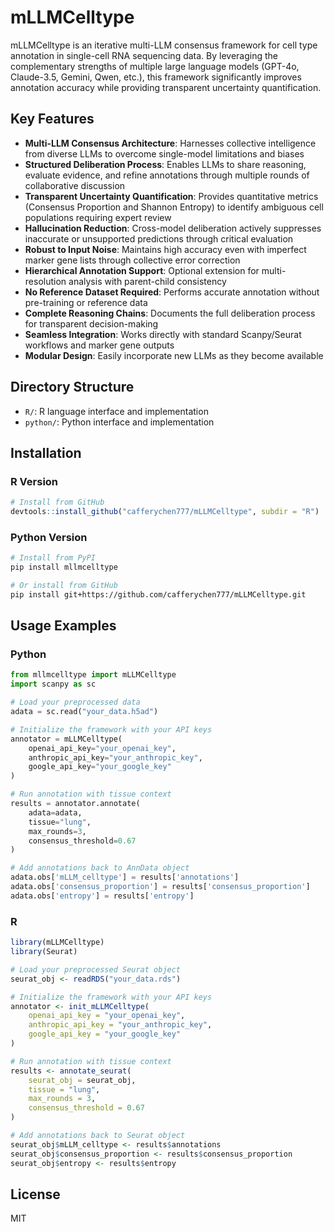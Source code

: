 # mLLMCelltype

mLLMCelltype is an iterative multi-LLM consensus framework for cell type annotation in single-cell RNA sequencing data. By leveraging the complementary strengths of multiple large language models (GPT-4o, Claude-3.5, Gemini, Qwen, etc.), this framework significantly improves annotation accuracy while providing transparent uncertainty quantification.

## Key Features

- **Multi-LLM Consensus Architecture**: Harnesses collective intelligence from diverse LLMs to overcome single-model limitations and biases
- **Structured Deliberation Process**: Enables LLMs to share reasoning, evaluate evidence, and refine annotations through multiple rounds of collaborative discussion
- **Transparent Uncertainty Quantification**: Provides quantitative metrics (Consensus Proportion and Shannon Entropy) to identify ambiguous cell populations requiring expert review
- **Hallucination Reduction**: Cross-model deliberation actively suppresses inaccurate or unsupported predictions through critical evaluation
- **Robust to Input Noise**: Maintains high accuracy even with imperfect marker gene lists through collective error correction
- **Hierarchical Annotation Support**: Optional extension for multi-resolution analysis with parent-child consistency
- **No Reference Dataset Required**: Performs accurate annotation without pre-training or reference data
- **Complete Reasoning Chains**: Documents the full deliberation process for transparent decision-making
- **Seamless Integration**: Works directly with standard Scanpy/Seurat workflows and marker gene outputs
- **Modular Design**: Easily incorporate new LLMs as they become available

## Directory Structure

- `R/`: R language interface and implementation
- `python/`: Python interface and implementation

## Installation

### R Version

```r
# Install from GitHub
devtools::install_github("cafferychen777/mLLMCelltype", subdir = "R")
```

### Python Version

```bash
# Install from PyPI
pip install mllmcelltype

# Or install from GitHub
pip install git+https://github.com/cafferychen777/mLLMCelltype.git
```

## Usage Examples

### Python

```python
from mllmcelltype import mLLMCelltype
import scanpy as sc

# Load your preprocessed data
adata = sc.read("your_data.h5ad")

# Initialize the framework with your API keys
annotator = mLLMCelltype(
    openai_api_key="your_openai_key",
    anthropic_api_key="your_anthropic_key",
    google_api_key="your_google_key"
)

# Run annotation with tissue context
results = annotator.annotate(
    adata=adata,
    tissue="lung",
    max_rounds=3,
    consensus_threshold=0.67
)

# Add annotations back to AnnData object
adata.obs['mLLM_celltype'] = results['annotations']
adata.obs['consensus_proportion'] = results['consensus_proportion']
adata.obs['entropy'] = results['entropy']
```

### R

```r
library(mLLMCelltype)
library(Seurat)

# Load your preprocessed Seurat object
seurat_obj <- readRDS("your_data.rds")

# Initialize the framework with your API keys
annotator <- init_mLLMCelltype(
    openai_api_key = "your_openai_key",
    anthropic_api_key = "your_anthropic_key",
    google_api_key = "your_google_key"
)

# Run annotation with tissue context
results <- annotate_seurat(
    seurat_obj = seurat_obj,
    tissue = "lung",
    max_rounds = 3,
    consensus_threshold = 0.67
)

# Add annotations back to Seurat object
seurat_obj$mLLM_celltype <- results$annotations
seurat_obj$consensus_proportion <- results$consensus_proportion
seurat_obj$entropy <- results$entropy
```

## License

MIT
